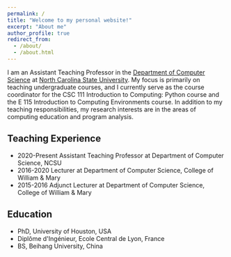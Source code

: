 ```yaml
---
permalink: /
title: "Welcome to my personal website!"
excerpt: "About me"
author_profile: true
redirect_from: 
  - /about/
  - /about.html
---
```


I am an Assistant Teaching Professor in the <a href="https://www.csc.ncsu.edu/">Department of Computer Science</a> at <a href="https://www.ncsu.edu/">North Carolina State University</a>. My focus is primarily on teaching undergraduate courses, and I currently serve as the course coordinator for the CSC 111 Introduction to Computing: Python course and the E 115 Introduction to Computing Environments course. In addition to my teaching responsibilities, my research interests are in the areas of computing education and program analysis. 

<h2>Teaching Experience</h2>
<ul>
  <li>2020-Present Assistant Teaching Professor at Department of Computer Science, NCSU</li>
  <li>2016-2020 Lecturer at Department of Computer Science, College of William & Mary</li>
  <li>2015-2016 Adjunct Lecturer at Department of Computer Science, College of William & Mary</li>
</ul>


<h2>Education</h2>
<ul>
  <li>PhD, University of Houston, USA</li>
  <li>Diplôme d'Ingénieur, Ecole Central de Lyon, France</li>
  <li>BS, Beihang University, China</li>
</ul>
